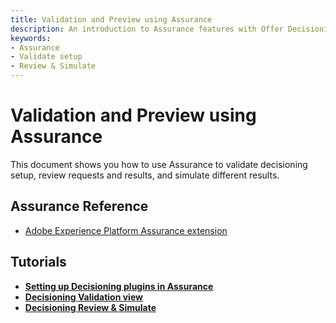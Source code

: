 ```yaml
---
title: Validation and Preview using Assurance
description: An introduction to Assurance features with Offer Decisioning and Target.
keywords:
- Assurance
- Validate setup
- Review & Simulate
---
```


# Validation and Preview using Assurance

This document shows you how to use Assurance to validate decisioning setup, review requests and results, and simulate different results.

## Assurance Reference

* [Adobe Experience Platform Assurance extension](../../home/base/assurance/api-reference.md)

## Tutorials

* [**Setting up Decisioning plugins in Assurance**](./assurance-setup.md)
* [**Decisioning Validation view**](./optimize-configuration-view.md)
* [**Decisioning Review & Simulate**](./review-simulate.md)
